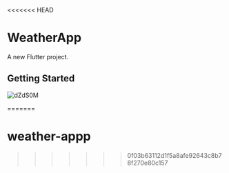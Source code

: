 <<<<<<< HEAD
# WeatherApp

A new Flutter project.

## Getting Started
![dZdS0M](https://github.com/user-attachments/assets/d6cfefc7-935f-4297-bea8-021bee24fef8)


=======
# weather-appp
>>>>>>> 0f03b63112d1f5a8afe92643c8b78f270e80c157
